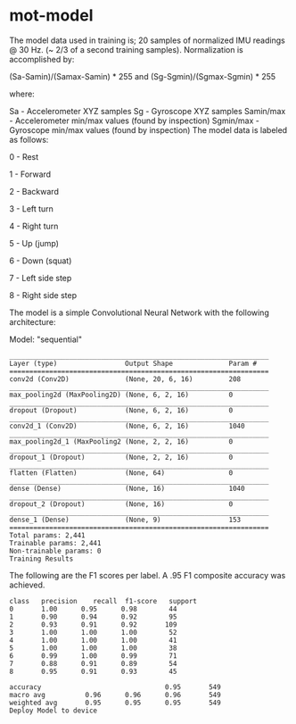 # mot-model

The model data used in training is; 20 samples of normalized IMU readings @ 30 Hz. (~ 2/3 of a second training samples). Normalization is accomplished by:

(Sa-Samin)/(Samax-Samin) * 255 and (Sg-Sgmin)/(Sgmax-Sgmin) * 255

where:

Sa - Accelerometer XYZ samples
Sg - Gyroscope XYZ samples
Samin/max - Accelerometer min/max values (found by inspection)
Sgmin/max - Gyroscope min/max values (found by inspection)
The model data is labeled as follows:

0 - Rest

1 - Forward

2 - Backward

3 - Left turn

4 - Right turn

5 - Up (jump)

6 - Down (squat)

7 - Left side step

8 - Right side step


The model is a simple Convolutional Neural Network with the following architecture:

Model: "sequential"
```
_________________________________________________________________
Layer (type)                 Output Shape              Param #   
=================================================================
conv2d (Conv2D)              (None, 20, 6, 16)         208       
_________________________________________________________________
max_pooling2d (MaxPooling2D) (None, 6, 2, 16)          0         
_________________________________________________________________
dropout (Dropout)            (None, 6, 2, 16)          0         
_________________________________________________________________
conv2d_1 (Conv2D)            (None, 6, 2, 16)          1040      
_________________________________________________________________
max_pooling2d_1 (MaxPooling2 (None, 2, 2, 16)          0         
_________________________________________________________________
dropout_1 (Dropout)          (None, 2, 2, 16)          0         
_________________________________________________________________
flatten (Flatten)            (None, 64)                0         
_________________________________________________________________
dense (Dense)                (None, 16)                1040      
_________________________________________________________________
dropout_2 (Dropout)          (None, 16)                0         
_________________________________________________________________
dense_1 (Dense)              (None, 9)                 153       
=================================================================
Total params: 2,441
Trainable params: 2,441
Non-trainable params: 0
Training Results
```
The following are the F1 scores per label. A .95 F1 composite accuracy was achieved.
```
class   precision    recall  f1-score   support             
0       1.00      0.95      0.98        44            
1       0.90      0.94      0.92        95            
2       0.93      0.91      0.92       109            
3       1.00      1.00      1.00        52            
4       1.00      1.00      1.00        41            
5       1.00      1.00      1.00        38            
6       0.99      1.00      0.99        71            
7       0.88      0.91      0.89        54            
8       0.95      0.91      0.93        45      

accuracy                               0.95       549    
macro avg          0.96      0.96      0.96       549 
weighted avg       0.95      0.95      0.95       549
Deploy Model to device
```
